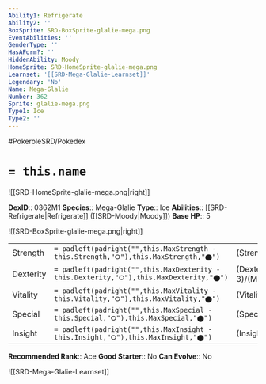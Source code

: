 ```yaml
---
Ability1: Refrigerate
Ability2: ''
BoxSprite: SRD-BoxSprite-glalie-mega.png
EventAbilities: ''
GenderType: ''
HasAForm?: ''
HiddenAbility: Moody
HomeSprite: SRD-HomeSprite-glalie-mega.png
Learnset: '[[SRD-Mega-Glalie-Learnset]]'
Legendary: 'No'
Name: Mega-Glalie
Number: 362
Sprite: glalie-mega.png
Type1: Ice
Type2: ''
---
```


#PokeroleSRD/Pokedex

# `= this.name`

![[SRD-HomeSprite-glalie-mega.png|right]]

**DexID**:: 0362M1
**Species**:: Mega-Glalie
**Type**:: Ice
**Abilities**:: [[SRD-Refrigerate|Refrigerate]] ([[SRD-Moody|Moody]])
**Base HP**:: 5

![[SRD-BoxSprite-glalie-mega.png|right]]

|           |                                                                                        |                                          |
| --------- | -------------------------------------------------------------------------------------- | ---------------------------------------- |
| Strength  | `= padleft(padright("",this.MaxStrength - this.Strength,"⭘"),this.MaxStrength,"⬤")`    | (Strength::3)/(MaxStrength::7)   |
| Dexterity | `= padleft(padright("",this.MaxDexterity - this.Dexterity,"⭘"),this.MaxDexterity,"⬤")` | (Dexterity:: 3)/(MaxDexterity::6) |
| Vitality  | `= padleft(padright("",this.MaxVitality - this.Vitality,"⭘"),this.MaxVitality,"⬤")`    | (Vitality::2)/(MaxVitality::5)   |
| Special   | `= padleft(padright("",this.MaxSpecial - this.Special,"⭘"),this.MaxSpecial,"⬤")`       | (Special::3)/(MaxSpecial::7)     |
| Insight   | `= padleft(padright("",this.MaxInsight - this.Insight,"⭘"),this.MaxInsight,"⬤")`       | (Insight::2)/(MaxInsight::5)     |

**Recommended Rank**:: Ace
**Good Starter**:: No
**Can Evolve**:: No

![[SRD-Mega-Glalie-Learnset]]